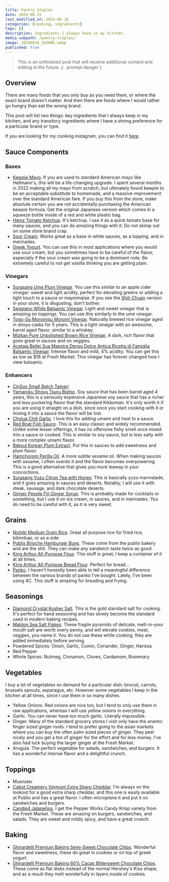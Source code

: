 ```yaml
---
title: Pantry Staples
date: 2024-06-15
last_modified_at: 2024-06-16
categories: [cooking, ingredients]
tags: []
description: Ingredients I always have in my kitchen.
media_subpath: /pantry-staples/
image: 20240616_165005.webp
published: True
---
```


> This is an unfinished post that will receive additional content and editing in the future. 
{: .prompt-danger }

## Overview
There are many foods that you only buy as you need them, or where the exact brand doesn't matter. And then there are foods where I would rather go hungry than eat the wrong brand.

This post will list two things: key ingredients that I always keep in my kitchen, and any transitory ingredients where I have a strong preference for a particular brand or type.

If you are looking for my cooking instagram, you can find it [here](https://www.instagram.com/carsons_cooking).

## Sauce Components
### Bases
- [Kewpie Mayo](https://www.kewpieshop.com/products/kewpie-mayonnaise-asian). If you are used to standard American mayo like Hellmann's, this will be a life-changing upgrade. I spent several months in 2022 making all my mayo from scratch, but ultimately found kewpie to be an acceptable substitute to homemade, and a massive improvement over the standard American fare. If you buy this from the store, make absolute certain you are not accidentally purchasing the American kewpie formula. Get the original Japanese version which comes in a squeeze bottle inside of a red and white
plastic bag.
- [Heinz Tomato Ketchup](https://www.amazon.com/Heinz-Tomato-Ketchup-32-Bottle/dp/B000WHXN3C). It's ketchup. I use it as a quick tomato base for many sauces, and you can do amazing things with it. Do not skimp out on some store brand crap.
- [Sour Cream](https://www.target.com/p/daisy-pure-38-natural-sour-cream-24oz/-/A-13451687). Works great as a base in white sauces, as a topping, and in marinades.
- [Greek Yogurt](https://www.target.com/p/chobani-whole-milk-plain-greek-yogurt-32oz/-/A-15242876). You can use this in most applications where you would use sour cream, but you sometimes have to be careful of the flavor, especially if the sour cream was going to be a dominant note. Be extremely careful to not get vanilla thinking you are getting plain.

### Vinegars
- [Surasang Ume Plum Vinegar](https://www.ndmmarket.com/shop/grocery/salad_dressings_oil_vinegar/oil_vinegar/vinegars/surasang_ume_plum_vinegar/p/1564405684690159981). You use this similar to an apple cider vinegar: sweet and light acidity, perfect for elevating greens or adding a light touch to a sauce or mayonnaise. If you see the [Shih Chuan](https://www.amazon.com/21-12oz-Vinegar-Shih-Chuan-Taiwan/dp/B00CO461UI) version in your store, it is disgusting, don't bother.
- [Seggiano White Balsamic Vinegar](https://www.amazon.com/Seggiano-Vinegar-Balsamic-White-Ounce/dp/B07FYD4ZS4). Light and sweet vinegar that is amazing on toppings. You can use this similarly to the ume vinegar.
- [Togo-Su Moromisu Moromi Vinegar](https://waimports.com/product/moromisu-moromi-vinegar/). Naturally brewed rice vinegar aged in shoyu casks for 5 years. This is a light vinegar with an awesome, barrel aged flavor, similar to a whiskey.
- [Mizkan Pure Unpolished Brown Rice Vinegar](https://www.amazon.com/Mizkan-Pure-Unpolished-brown-Vinegar/dp/B0017LJ0CU). A dark, rich flavor that goes great in sauces and on veggies.
- [Acetaia Bellei Sua Maestra Denso Dolce Antica Ricetta di Famiglia Balsamic Vinegar](https://www.bellei.it/en/products/denso-dolce-of-modena/sua-maesta-denso-dolce). Intense flavor and mild, 4% acidity. You can get this as low as $18 at Fresh Market. This vinegar has forever changed how I view balsamic.


### Enhancers
- [CinSoy Small Batch Tamari](https://shop.findlaymarket.org/products/cinsoy-small-batch-tamari)
- [Yamaroku Shoyu Tsuru Bishio](https://www.amazon.com/gp/product/B0036TFXY0). Soy sauce that has been barrel aged 4 years, this is a seriously expensive Japanese soy sauce that has a richer and less puckering flavor that the standard Kikkoman. It's only worth it if you are using it straight on a dish, since once you start cooking with it or mixing it into a sauce the flavor will be lost.
- [Cholua Chili Garlic](https://www.amazon.com/Cholula-Chili-Garlic-Sauce-Ounce/dp/B07M882H5H). I love this for adding umami and heat to a sauce.
- [Red Boat Fish Sauce](https://www.amazon.com/Red-Boat-Premium-Fish-Sauce/dp/B00B617XK2). This is an easy classic and widely recommended. Unlike some lesser offerings, it has no offensive fishy smell once mixed into a sauce or cooked.
This is similar to soy sauce, but is less salty with a more complex umami flavor.
- [Beksul Korean Plum Extract](https://megakfood.com/products/8801007343884). Put this in sauces to add sweetness and plum flavor. 
- [Hamchorom Perilla Oil](https://megakfood.com/products/8809058821573). A more subtle sesame oil. When making sauces with sesame, I often overdo it and the flavor becomes overpowering. This is a good alternative that gives you more leeway in your concoctions.
- [Surasang Yuzu Citron Tea with Honey](https://www.bokksumarket.com/products/surasang-yujacha-citron-tea-with-honey). This is basically yuzu marmalade, and it goes amazing in sauces and deserts. Notably, I will use it with steak, sausage, and dark chocolate deserts.
- [Ginger People Fiji Ginger Syrup](https://www.amazon.com/Ginger-People-Syrup-Ounces/dp/B007ILAW34). This is probably made for cocktails or something, but I use it on ice cream, in sauces, and in marinades. You do need to be careful with it, as it is very sweet.

## Grains
- [Nishiki Medium Grain Rice](https://www.amazon.com/Nishiki-Medium-Grain-Rice-Pound/dp/B00852ZN2U). Great all purpose rice for fried rice, bibimbap, or as a side.
- [Publix Brioche Hamburger Buns](https://www.publix.com/pd/brioche-hamburger-buns-4ct/RIO-BBR-596690). These come from the publix bakery and are the shit. They can make any sandwich taste twice as good.
- [King Arthur All-Purpose Flour](https://www.amazon.com/KING-ARTHUR-FLOUR-PURPOSE-PACK/dp/B07G8KVWJP). This stuff is great; I keep a container of it at all times.
- [King Arthur All-Purpose Bread Flour](https://www.amazon.com/King-Arthur-Organic-Bread-Flour/dp/B008230RN2). Perfect for bread...
- [Panko](https://www.amazon.com/Plain-Bread-Crumbs-oz-Pack/dp/B075THZNWY). I haven't honestly been able to tell a meaningful difference between the various brands of panko I've bought. Lately, I've been using 4C. This stuff is amazing for breading and frying.

## Seasonings
- [Diamond Crystal Kosher Salt](https://www.amazon.com/Diamond-Crystal-Kosher-Salt-Additives/dp/B0BQPXDF8X). This is the gold standard salt for cooking. It's perfect for hand seasoning and has slowly become the standard used in modern baking recipes.
- [Maldon Sea Salt Flakes](https://www.amazon.com/Maldon-Sea-Salt-Flakes-ounce/dp/B00017028M). These fragile pyramids of delicate, melt-in-your mouth salt are worth every penny, and will elevate cookies, meat, veggies, you name it. You do not use these while cooking, they are added immediately before serving.
- Powdered Spices: Onion, Garlic, Cumin, Coriander, Ginger, Harissa
- Red Pepper
- Whole Spices: Nutmeg, Cinnamon, Cloves, Cardamom, Rosemary

## Vegetables
I buy a lot of vegetables on demand for a particular dish: brocoli, carrots, brussels sprouts, asparagus, etc. However some vegetables I keep in the kitchen at all times, since I use them in so many dishes.
- Yellow Onions. Red onions are nice too, but I tend to only use them in raw applications, whereas I will use yellow onions in everything.
- Garlic. You can never have too much garlic. Literally impossible.
- Ginger. Many of the standard grocery stores I visit only have the anemic finger sized ginger roots. I tend to prefer going to the asian markets where you can buy the often palm sized pieces of ginger. They peel nicely and you get a ton of ginger for the effort and for less money. I've also had luck buying the larger ginger at the Fresh Market.
- Arugula. The perfect vegetable for salads, sandwiches, and burgers. It has a wonderful intense flavor and a delightful crunch.

## Toppings
- Muenster
- [Cabot Creamery Vermont Extra Sharp Cheddar](https://cabotcreamery.com/products/cheese-extra-sharp-bar-dairy). I'm always on the lookout for a good extra sharp cheddar, and this one is easily available at Publix and has a great flavor. I often microplane it and put it on sandwiches and burgers. 
- [Candied Jalapeños](https://www.amazon.com/Texas-Pepper-Works-Candy-Krisp-Jalapenos/dp/B008YCDBGG). I get the Pepper Works Candy Krisp variety from the Fresh Market. These are amazing on burgers, sandwiches, and salads. They are sweet and mildly spicy, and have a great crunch.

## Baking
- [Ghirardelli Premium Baking Semi-Sweet Chocolate Chips](https://www.target.com/p/ghirardelli-semi-sweet-chocolate-premium-baking-chips-12oz/-/A-13349383#lnk=sametab). Wonderful flavor and sweetness, these do great in cookies or on top of greek yogurt.
- [Ghirardelli Premium Baking 60% Cacao Bittersweet Chocolate Chips](https://www.target.com/p/ghirardelli-60-cacao-bittersweet-chocolate-premium-baking-chips-10oz/-/A-13349385#lnk=sametab). These come as flat disks instead of the normal Hershey's Kiss shape, and as a result they melt wonderfully in layers inside of cookies.